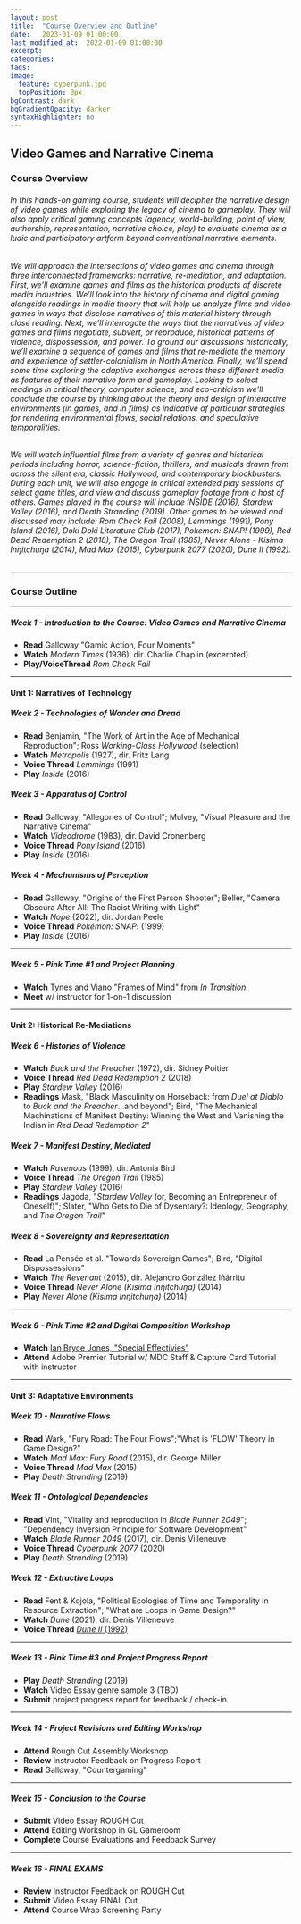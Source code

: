 ```yaml
---
layout: post
title:  "Course Overview and Outline"
date:   2023-01-09 01:00:00
last_modified_at:  2022-01-09 01:00:00
excerpt: 
categories: 
tags:  
image:
  feature: cyberpunk.jpg
  topPosition: 0px
bgContrast: dark
bgGradientOpacity: darker
syntaxHighlighter: no
---
```

## Video Games and Narrative Cinema

### Course Overview

###### In this hands-on gaming course, students will decipher the narrative design of video games while exploring the legacy of cinema to gameplay. They will also apply critical gaming concepts (agency, world-building, point of view, authorship, representation, narrative choice, play) to evaluate cinema as a ludic and participatory artform beyond conventional narrative elements. 

###### We will approach the intersections of video games and cinema through three interconnected frameworks: narrative, re-mediation, and adaptation. First, we’ll examine games and films as the historical products of discrete media industries. We’ll look into the history of cinema and digital gaming alongside readings in media theory that will help us analyze films and video games in ways that disclose narratives of this material history through close reading. Next, we’ll interrogate the ways that the narratives of video games and films negotiate, subvert, or reproduce, historical patterns of violence, dispossession, and power. To ground our discussions historically, we’ll examine a sequence of games and films that re-mediate the memory and experience of settler-colonialism in North America. Finally, we’ll spend some time exploring the adaptive exchanges across these different media as features of their narrative form and gameplay. Looking to select readings in critical theory, computer science, and eco-criticism we’ll conclude the course by thinking about the theory and design of interactive environments (in games, and in films) as indicative of particular strategies for rendering environmental flows, social relations, and speculative temporalities.

###### We will watch influential films from a variety of genres and historical periods including horror, science-fiction, thrillers, and musicals drawn from across the silent era, classic Hollywood, and contemporary blockbusters. During each unit, we will also engage in critical extended play sessions of select game titles, and view and discuss gameplay footage from a host of others. Games played in the course will include *INSIDE* (2016), *Stardew Valley* (2016), and *Death Stranding* (2019). Other games to be viewed and discussed may include: *Rom Check Fail* (2008), *Lemmings* (1991), *Pony Island* (2016), *Doki Doki Literature Club* (2017), *Pokemon: SNAP!* (1999), *Red Dead Redemption 2* (2018), *The Oregon Trail* (1985), *Never Alone - Kisima Inŋitchuŋa* (2014), *Mad Max* (2015), *Cyberpunk 2077* (2020), *Dune II* (1992).

---

### Course Outline

---

##### **Week 1 - Introduction to the Course: Video Games and Narrative Cinema**

- **Read** Galloway "Gamic Action, Four Moments"
- **Watch** *Modern Times* (1936), dir. Charlie Chaplin (excerpted)
- **Play/VoiceThread** *Rom Check Fail*

---

#### Unit 1: Narratives of Technology

##### **Week 2 - Technologies of Wonder and Dread**
- **Read** Benjamin, "The Work of Art in the Age of Mechanical Reproduction"; Ross *Working-Class Hollywood* (selection)
- **Watch** *Metropolis* (1927), dir. Fritz Lang
- **Voice Thread** *Lemmings* (1991)
- **Play** *Inside* (2016)

##### **Week 3 - Apparatus of Control**
- **Read** Galloway, "Allegories of Control"; Mulvey, "Visual Pleasure and the Narrative Cinema"
- **Watch** *Videodrome* (1983), dir. David Cronenberg
- **Voice Thread** *Pony Island* (2016)
- **Play** *Inside* (2016)

##### **Week 4 - Mechanisms of Perception**
- **Read** Galloway, "Origins of the First Person Shooter"; Beller, "Camera Obscura After All: The Racist Writing with Light"
- **Watch** *Nope* (2022), dir. Jordan Peele
- **Voice Thread** *Pokémon: SNAP!* (1999)
- **Play** *Inside* (2016)

---

##### **Week 5 - Pink Time #1 and Project Planning**
- **Watch** [Tynes and Viano "Frames of Mind" from *In Transition*](http://mediacommons.org/intransition/2015/03/12/frames-mind)
- **Meet** w/ instructor for 1-on-1 discussion

---

#### Unit 2: Historical Re-Mediations

##### **Week 6 - Histories of Violence** 
- **Watch** *Buck and the Preacher* (1972), dir. Sidney Poitier
- **Voice Thread** *Red Dead Redemption 2* (2018)
- **Play** *Stardew Valley* (2016)
- **Readings** Mask, "Black Masculinity on Horseback: from *Duel at Diablo* to *Buck and the Preacher*...and beyond"; Bird, "The Mechanical Machinations of Manifest Destiny: Winning the West and Vanishing the Indian in *Red Dead Redemption 2*"

##### **Week 7 - Manifest Destiny, Mediated** 
- **Watch** *Ravenous* (1999), dir. Antonia Bird
- **Voice Thread** *The Oregon Trail* (1985)
- **Play** *Stardew Valley* (2016)
- **Readings** Jagoda, "*Stardew Valley* (or, Becoming an Entrepreneur of Oneself)"; Slater, "Who Gets to Die of Dysentary?: Ideology, Geography, and *The Oregon Trail*"

##### **Week 8 - Sovereignty and Representation** 
- **Read** La Pensée et al. "Towards Sovereign Games"; Bird, "Digital Dispossessions"
- **Watch** *The Revenant* (2015), dir. Alejandro González Iñárritu
- **Voice Thread** *Never Alone (Kisima Inŋitchuŋa)* (2014)
- **Play** *Never Alone (Kisima Inŋitchuŋa)* (2014)

---

##### **Week 9 - Pink Time #2 and Digital Composition Workshop** 
- **Watch** [Ian Bryce Jones, "Special Effectivies"](http://mediacommons.org/intransition/special-effectivities?fbclid=IwAR2aBlrkkFzZAPgPf8jA3FKC-NAIRcprhQKzVYpRAbz9HLfvwq5mHWywfuA)
- **Attend** Adobe Premier Tutorial w/ MDC Staff & Capture Card Tutorial with instructor

---

#### Unit 3: Adaptative Environments

##### **Week 10 - Narrative Flows**
- **Read** Wark, "Fury Road: The Four Flows";"What is 'FLOW' Theory in Game Design?"
- **Watch** *Mad Max: Fury Road* (2015), dir. George Miller 
- **Voice Thread** *Mad Max* (2015)
- **Play** *Death Stranding* (2019)

##### **Week 11 - Ontological Dependencies**
- **Read** Vint, "Vitality and reproduction in *Blade Runner 2049*"; "Dependency Inversion Principle for Software Development"
- **Watch** *Blade Runner 2049* (2017), dir. Denis Villeneuve
- **Voice Thread** *Cyberpunk 2077* (2020)
- **Play** *Death Stranding* (2019)

##### **Week 12 - Extractive Loops**
- **Read** Fent & Kojola, "Political Ecologies of Time and Temporality in Resource Extraction"; "What are Loops in Game Design?"
- **Watch** *Dune* (2021), dir. Denis Villeneuve
- **Voice Thread** [*Dune II* (1992)](https://www.youtube.com/watch?v=gOscXf0Fpmk)

---

##### **Week 13 - Pink Time #3 and Project Progress Report** 
- **Play** *Death Stranding* (2019)
- **Watch** Video Essay genre sample 3 (TBD)
- **Submit** project progress report for feedback / check-in

---

##### **Week 14 - Project Revisions and Editing Workshop**
- **Attend** Rough Cut Assembly Workshop
- **Review** Instructor Feedback on Progress Report 
- **Read** Galloway, "Countergaming"

---

##### **Week 15 - Conclusion to the Course**
- **Submit** Video Essay ROUGH Cut
- **Attend** Editing Workshop in GL Gameroom
- **Complete** Course Evaluations and Feedback Survey

---

##### **Week 16 - FINAL EXAMS**
- **Review** Instructor Feedback on ROUGH Cut
- **Submit** Video Essay FINAL Cut
- **Attend** Course Wrap Screening Party

